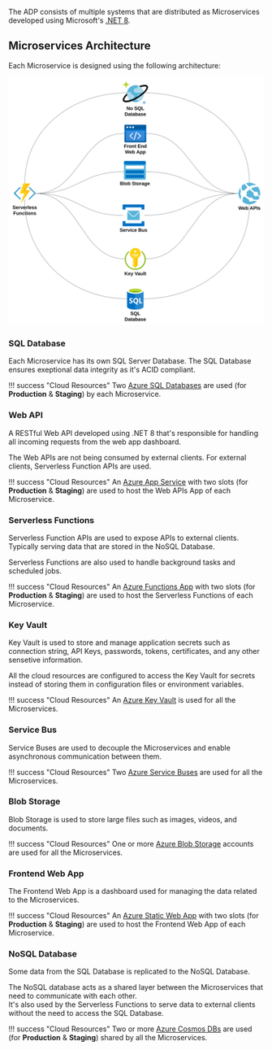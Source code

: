 
The ADP consists of multiple systems that are distributed as Microservices developed using Microsoft's [.NET 8](https://dotnet.microsoft.com/en-us/).

## Microservices Architecture
Each Microservice is designed using the following architecture:

<img src="../assets/imgs/microservice-architecture.svg">

### SQL Database
Each Microservice has its own SQL Server Database. The SQL Database ensures exeptional data integrity as it's ACID compliant.

!!! success "Cloud Resources"
	Two [Azure SQL Databases](https://azure.microsoft.com/en-us/products/azure-sql/database) are used (for **Production** & **Staging**) by each Microservice.


### Web API
A RESTful Web API developed using .NET 8 that's responsible for handling all incoming requests from the web app dashboard. 

The Web APIs are not being consumed by external clients. For external clients, Serverless Function APIs are used.

!!! success "Cloud Resources"
	An [Azure App Service](https://azure.microsoft.com/en-us/products/app-service) with two slots (for **Production** & **Staging**) are used to host the Web APIs App of each Microservice.

### Serverless Functions
Serverless Function APIs are used to expose APIs to external clients. Typically serving data that are stored in the NoSQL Database.  

Serverless Functions are also used to handle background tasks and scheduled jobs.

!!! success "Cloud Resources"
	An [Azure Functions App](https://azure.microsoft.com/en-us/products/functions) with two slots (for **Production** & **Staging**) are used to host the Serverless Functions of each Microservice.

### Key Vault
Key Vault is used to store and manage application secrets such as connection string, API Keys, passwords, tokens, certificates, and any other sensetive information.  

All the cloud resources are configured to access the Key Vault for secrets instead of storing them in configuration files or environment variables.

!!! success "Cloud Resources"
	An [Azure Key Vault](https://azure.microsoft.com/en-us/products/key-vault) is used for all the Microservices.

### Service Bus
Service Buses are used to decouple the Microservices and enable asynchronous communication between them.

!!! success "Cloud Resources"
	Two [Azure Service Buses](https://azure.microsoft.com/en-us/products/service-bus) are used for all the Microservices.

### Blob Storage
Blob Storage is used to store large files such as images, videos, and documents.

!!! success "Cloud Resources"
	One or more [Azure Blob Storage](https://azure.microsoft.com/en-us/products/storage/blobs) accounts are used for all the Microservices.

### Frontend Web App
The Frontend Web App is a dashboard used for managing the data related to the Microservices.

!!! success "Cloud Resources"
	An [Azure Static Web App](https://azure.microsoft.com/en-us/products/app-service/static) with two slots (for **Production** & **Staging**) are used to host the Frontend Web App of each Microservice.

### NoSQL Database
Some data from the SQL Database is replicated to the NoSQL Database.   

The NoSQL database acts as a shared layer between the Microservices that need to communicate with each other.  
It's also used by the Serverless Functions to serve data to external clients without the need to access the SQL Database.

!!! success "Cloud Resources"
	Two or more [Azure Cosmos DBs](https://azure.microsoft.com/en-us/products/cosmos-db) are used (for **Production** & **Staging**) shared by all the Microservices.